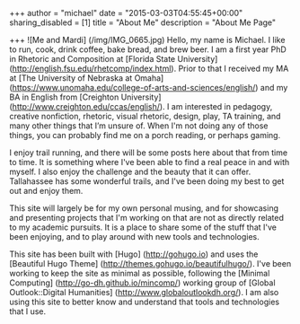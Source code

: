 +++
author = "michael"
date = "2015-03-03T04:55:45+00:00"
sharing_disabled = [1]
title = "About Me"
description = "About Me Page"

+++
![Me and Mardi] (/img/IMG_0665.jpg)
Hello, my name is Michael. I like to run, cook, drink coffee, bake bread, and brew beer. I am a first year PhD in Rhetoric and Composition at [Florida State University] (http://english.fsu.edu/rhetcomp/index.html). Prior to that I received my MA at [The University of Nebraska at Omaha] (https://www.unomaha.edu/college-of-arts-and-sciences/english/) and my BA in English from [Creighton University] (http://www.creighton.edu/ccas/english/). I am interested in pedagogy, creative nonfiction, rhetoric, visual rhetoric, design, play, TA training, and many other things that I’m unsure of. When I'm not doing any of those things, you can probably find me on a porch reading, or perhaps gaming.

I enjoy trail running, and there will be some posts here about that from time to time. It is something where I've been able to find a real peace in and with myself. I also enjoy the challenge and the beauty that it can offer. Tallahassee has some wonderful trails, and I've been doing my best to get out and enjoy them.

This site will largely be for my own personal musing, and for showcasing and presenting projects that I'm working on that are not as directly related to my academic pursuits. It is a place to share some of the stuff that I've been enjoying, and to play around with new tools and technologies.

This site has been built with [Hugo] (http://gohugo.io) and uses the [Beautiful Hugo Theme] (http://themes.gohugo.io/beautifulhugo/). I've been working to keep the site as minimal as possible, following the [Minimal Computing] (http://go-dh.github.io/mincomp/) working group of [Global Outlook::Digital Humanities] (http://www.globaloutlookdh.org/). I am also using this site to better know and understand that tools and technologies that I use.
